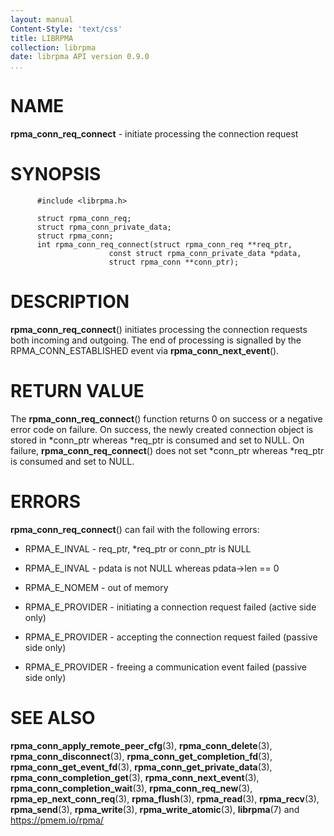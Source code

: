 ```yaml
---
layout: manual
Content-Style: 'text/css'
title: LIBRPMA
collection: librpma
date: librpma API version 0.9.0
...
```


[comment]: <> (SPDX-License-Identifier: BSD-3-Clause)
[comment]: <> (Copyright 2020, Intel Corporation)

NAME
====

**rpma\_conn\_req\_connect** - initiate processing the connection
request

SYNOPSIS
========

          #include <librpma.h>

          struct rpma_conn_req;
          struct rpma_conn_private_data;
          struct rpma_conn;
          int rpma_conn_req_connect(struct rpma_conn_req **req_ptr,
                          const struct rpma_conn_private_data *pdata,
                          struct rpma_conn **conn_ptr);

DESCRIPTION
===========

**rpma\_conn\_req\_connect**() initiates processing the connection
requests both incoming and outgoing. The end of processing is signalled
by the RPMA\_CONN\_ESTABLISHED event via **rpma\_conn\_next\_event**().

RETURN VALUE
============

The **rpma\_conn\_req\_connect**() function returns 0 on success or a
negative error code on failure. On success, the newly created connection
object is stored in \*conn\_ptr whereas \*req\_ptr is consumed and set
to NULL. On failure, **rpma\_conn\_req\_connect**() does not set
\*conn\_ptr whereas \*req\_ptr is consumed and set to NULL.

ERRORS
======

**rpma\_conn\_req\_connect**() can fail with the following errors:

-   RPMA\_E\_INVAL - req\_ptr, \*req\_ptr or conn\_ptr is NULL

-   RPMA\_E\_INVAL - pdata is not NULL whereas pdata-\>len == 0

-   RPMA\_E\_NOMEM - out of memory

-   RPMA\_E\_PROVIDER - initiating a connection request failed (active
    side only)

-   RPMA\_E\_PROVIDER - accepting the connection request failed (passive
    side only)

-   RPMA\_E\_PROVIDER - freeing a communication event failed (passive
    side only)

SEE ALSO
========

**rpma\_conn\_apply\_remote\_peer\_cfg**(3), **rpma\_conn\_delete**(3),
**rpma\_conn\_disconnect**(3), **rpma\_conn\_get\_completion\_fd**(3),
**rpma\_conn\_get\_event\_fd**(3),
**rpma\_conn\_get\_private\_data**(3),
**rpma\_conn\_completion\_get**(3), **rpma\_conn\_next\_event**(3),
**rpma\_conn\_completion\_wait**(3), **rpma\_conn\_req\_new**(3),
**rpma\_ep\_next\_conn\_req**(3), **rpma\_flush**(3), **rpma\_read**(3),
**rpma\_recv**(3), **rpma\_send**(3), **rpma\_write**(3),
**rpma\_write\_atomic**(3), **librpma**(7) and https://pmem.io/rpma/
